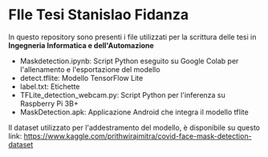 # FIle Tesi Stanislao Fidanza
In questo repository sono presenti i file utilizzati per la scrittura delle tesi in <strong>Ingegneria Informatica e dell'Automazione</strong>
<ul>
<li>Maskdetection.ipynb: Script Python eseguito su Google Colab per l'allenamento e l'esportazione del modello</li>
<li>detect.tflite: Modello TensorFlow Lite</li>
<li>label.txt: Etichette</li>
<li>TFLite_detection_webcam.py: Script Python per l'inferenza su Raspberry Pi 3B+</li>
  <li>MaskDetection.apk: Applicazione Android che integra il modello tflite</li>
</ul>

Il dataset utilizzato per l'addestramento del modello, è disponibile su questo link: https://www.kaggle.com/prithwirajmitra/covid-face-mask-detection-dataset
